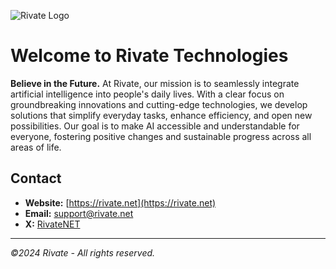 ![Rivate Logo](https://beta.rivate.net/Light.png)

# Welcome to Rivate Technologies

**Believe in the Future.** At Rivate, our mission is to seamlessly integrate artificial intelligence into people's daily lives. With a clear focus on groundbreaking innovations and cutting-edge technologies, we develop solutions that simplify everyday tasks, enhance efficiency, and open new possibilities. Our goal is to make AI accessible and understandable for everyone, fostering positive changes and sustainable progress across all areas of life.

## Contact

- **Website:** [https://rivate.net](https://rivate.net)
- **Email:** [support@rivate.net](mailto:support@rivate.net)
- **X:** [RivateNET](https://x.com/RivateNET)

---

*©2024 Rivate - All rights reserved.*
